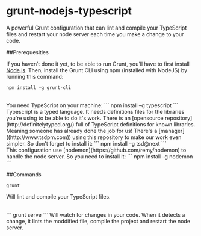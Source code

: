 # grunt-nodejs-typescript
A powerful Grunt configuration that can lint and compile your TypeScript files and restart your node server each time you make a change to your code.

##Prerequesities

If you haven’t done it yet, to be able to run Grunt, you’ll have to first install [Node.js](http://nodejs.org). Then, install the Grunt CLI using npm (installed with NodeJS) by running this command:
```
npm install –g grunt-cli
```

<br>
You need TypeScript on your machine:
```
npm install –g typescript
```

<br>
Typescript is a typed language. It needs definitions files for the libraries you're using to be able to do it's work. There is an [opensource repository](http://definitelytyped.org/) full of TypeScript definitions for known libraries. Meaning someone has already done the job for us!
There's a [manager]((http://www.tsdpm.com)) using this repository to make our work even simpler. So don't forget to install it:
```
npm install –g tsd@next
```

<br>
This configuration use [nodemon](https://github.com/remy/nodemon) to handle the node server. So you need to install it:
```
npm install -g nodemon
```

##Commands

```
grunt
```
Will lint and compile your TypeScript files.

<br>
```
grunt serve
```
Will watch for changes in your code. When it detects a change, it lints the moddified file, compile the project and restart the node server.
